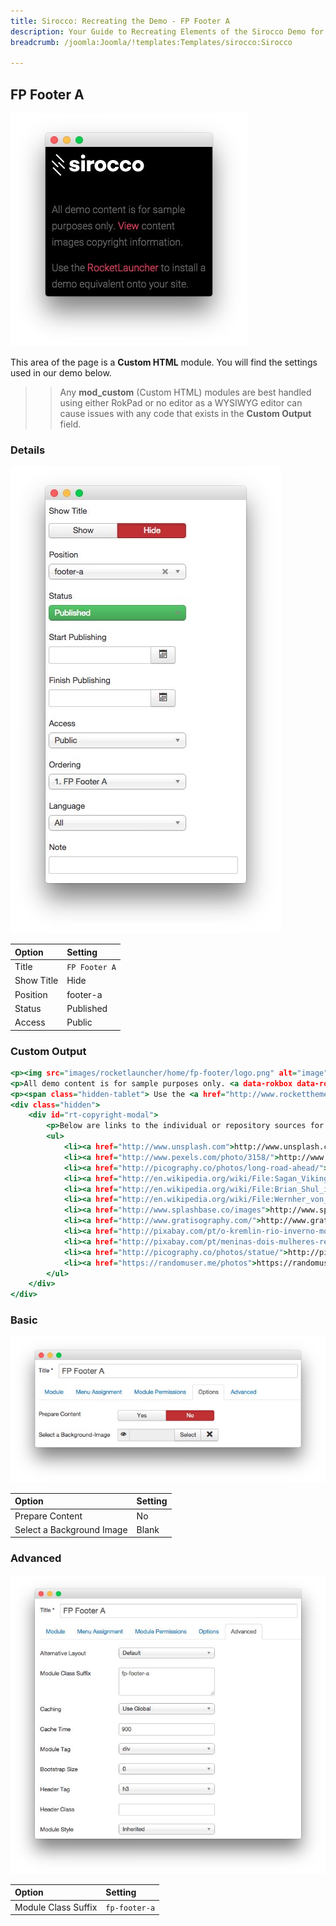 ```yaml
---
title: Sirocco: Recreating the Demo - FP Footer A
description: Your Guide to Recreating Elements of the Sirocco Demo for Joomla
breadcrumb: /joomla:Joomla/!templates:Templates/sirocco:Sirocco

---
```


FP Footer A
-----

![](assets/demo_11.jpeg)

This area of the page is a **Custom HTML** module. You will find the settings used in our demo below.

>> Any **mod_custom** (Custom HTML) modules are best handled using either RokPad or no editor as a WYSIWYG editor can cause issues with any code that exists in the **Custom Output** field.

### Details

![](assets/demo_11a.jpeg)

|   Option   |    Setting    |
| :--------- | :------------ |
| Title      | `FP Footer A` |
| Show Title | Hide          |
| Position   | footer-a      |
| Status     | Published     |
| Access     | Public        |

### Custom Output

~~~ .html
<p><img src="images/rocketlauncher/home/fp-footer/logo.png" alt="image" /></p><br />
<p>All demo content is for sample purposes only. <a data-rokbox data-rokbox-element="#rt-copyright-modal" href="#">View</a> content images copyright information.</p>
<p><span class="hidden-tablet"> Use the <a href="http://www.rockettheme.com/joomla/templates/sirocco">RocketLauncher</a> to install a demo equivalent onto your site.</span></p>
<div class="hidden">
    <div id="rt-copyright-modal">
        <p>Below are links to the individual or repository sources for the content images used in the Sirocco Demo:</p>
        <ul>
            <li><a href="http://www.unsplash.com">http://www.unsplash.com</a></li>
            <li><a href="http://www.pexels.com/photo/3158/">http://www.pexels.com/photo/3158/</a></li>
            <li><a href="http://picography.co/photos/long-road-ahead/">http://picography.co/photos/long-road-ahead/</a></li>
            <li><a href="http://en.wikipedia.org/wiki/File:Sagan_Viking.jpg">http://en.wikipedia.org/wiki/File:Sagan_Viking.jpg</a></li>
            <li><a href="http://en.wikipedia.org/wiki/File:Brian_Shul_in_the_cockpit_of_the_SR-71_Blackbird.jpg">http://en.wikipedia.org/wiki/File:Brian_Shul_in_the_cockpit_of_the_SR-71_Blackbird.jpg</a></li>
            <li><a href="http://en.wikipedia.org/wiki/File:Wernher_von_Braun.jpg">http://en.wikipedia.org/wiki/File:Wernher_von_Braun.jpg</a></li>
            <li><a href="http://www.splashbase.co/images">http://www.splashbase.co/images</a></li>
            <li><a href="http://www.gratisography.com/">http://www.gratisography.com/</a></li>
            <li><a href="http://pixabay.com/pt/o-kremlin-rio-inverno-moscou-610025/">http://pixabay.com/pt/o-kremlin-rio-inverno-moscou-610025/</a></li>
            <li><a href="http://pixabay.com/pt/meninas-dois-mulheres-retrato-487062/">http://pixabay.com/pt/meninas-dois-mulheres-retrato-487062/</a></li>
            <li><a href="http://picography.co/photos/statue/">http://picography.co/photos/statue/</a></li>
            <li><a href="https://randomuser.me/photos">https://randomuser.me/photos</a></li>
        </ul>
    </div>
</div>
~~~

### Basic

![](assets/demo_11b.jpeg)

|           Option          | Setting |
| :------------------------ | :------ |
| Prepare Content           | No      |
| Select a Background Image | Blank   |

### Advanced

![](assets/demo_11c.jpeg)

|        Option       |    Setting    |
| :------------------ | :------------ |
| Module Class Suffix | `fp-footer-a` |
